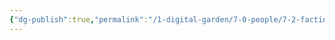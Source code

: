 ```yaml
---
{"dg-publish":true,"permalink":"/1-digital-garden/7-0-people/7-2-factions/7-2-9-dark-forces/"}
---
```


